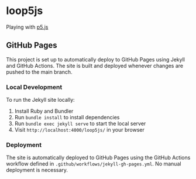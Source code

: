 # loop5js
Playing with [p5.js](https://p5js.org/)

## GitHub Pages

This project is set up to automatically deploy to GitHub Pages using Jekyll and GitHub Actions. The site is built and deployed whenever changes are pushed to the main branch.

### Local Development

To run the Jekyll site locally:

1. Install Ruby and Bundler
2. Run `bundle install` to install dependencies
3. Run `bundle exec jekyll serve` to start the local server
4. Visit `http://localhost:4000/loop5js/` in your browser

### Deployment

The site is automatically deployed to GitHub Pages using the GitHub Actions workflow defined in `.github/workflows/jekyll-gh-pages.yml`. No manual deployment is necessary.
